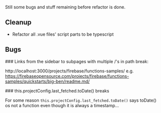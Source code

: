 Still some bugs and stuff remaining before refactor is done. 

## Cleanup

- Refactor all .vue files' script parts to be typescript

## Bugs

### Links from the sidebar to subpages with multiple /'s in path break:

http://localhost:3000/projects/firebase/functions-samples/
e.g. https://firebaseopensource.com/projects/firebase/functions-samples/quickstarts/big-ben/readme.md/

### this.projectConfig.last_fetched.toDate() breaks

For some reason `this.projectConfig.last_fetched.toDate()` says toDate() os not a function even though it is always a timestamp...